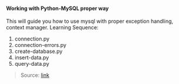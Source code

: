 #### Working with Python-MySQL proper way
This will guide you how to use mysql with proper exception handling, context manager.
Learning Sequence:
1. connection.py
2. connection-errors.py
3. create-database.py
4. insert-data.py
5. query-data.py

> Source: [link](https://dev.mysql.com/doc/connector-python/en/connector-python-example-connecting.html)